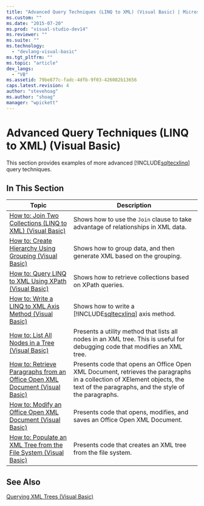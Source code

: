 ```yaml
---
title: "Advanced Query Techniques (LINQ to XML) (Visual Basic) | Microsoft Docs"
ms.custom: ""
ms.date: "2015-07-20"
ms.prod: "visual-studio-dev14"
ms.reviewer: ""
ms.suite: ""
ms.technology: 
  - "devlang-visual-basic"
ms.tgt_pltfrm: ""
ms.topic: "article"
dev_langs: 
  - "VB"
ms.assetid: 79be877c-fadc-4dfb-9f03-426082b13656
caps.latest.revision: 4
author: "stevehoag"
ms.author: "shoag"
manager: "wpickett"
---
```

# Advanced Query Techniques (LINQ to XML) (Visual Basic)
This section provides examples of more advanced [!INCLUDE[sqltecxlinq](../../../../csharp/programming-guide/concepts/linq/includes/sqltecxlinq_md.md)] query techniques.  
  
## In This Section  
  
|Topic|Description|  
|-----------|-----------------|  
|[How to: Join Two Collections (LINQ to XML) (Visual Basic)](../../../../visual-basic/programming-guide/concepts/linq/how-to-join-two-collections-linq-to-xml.md)|Shows how to use the `Join` clause to take advantage of relationships in XML data.|  
|[How to: Create Hierarchy Using Grouping (Visual Basic)](../../../../visual-basic/programming-guide/concepts/linq/how-to-create-hierarchy-using-grouping.md)|Shows how to group data, and then generate XML based on the grouping.|  
|[How to: Query LINQ to XML Using XPath (Visual Basic)](../../../../visual-basic/programming-guide/concepts/linq/how-to-query-linq-to-xml-using-xpath.md)|Shows how to retrieve collections based on XPath queries.|  
|[How to: Write a LINQ to XML Axis Method (Visual Basic)](../../../../visual-basic/programming-guide/concepts/linq/how-to-write-a-linq-to-xml-axis-method.md)|Shows how to write a [!INCLUDE[sqltecxlinq](../../../../csharp/programming-guide/concepts/linq/includes/sqltecxlinq_md.md)] axis method.|  
|[How to: List All Nodes in a Tree (Visual Basic)](../../../../visual-basic/programming-guide/concepts/linq/how-to-list-all-nodes-in-a-tree.md)|Presents a utility method that lists all nodes in an XML tree. This is useful for debugging code that modifies an XML tree.|  
|[How to: Retrieve Paragraphs from an Office Open XML Document (Visual Basic)](../../../../visual-basic/programming-guide/concepts/linq/how-to-retrieve-paragraphs-from-an-office-open-xml-document.md)|Presents code that opens an Office Open XML Document, retrieves the paragraphs in a collection of XElement objects, the text of the paragraphs, and the style of the paragraphs.|  
|[How to: Modify an Office Open XML Document (Visual Basic)](../../../../visual-basic/programming-guide/concepts/linq/how-to-modify-an-office-open-xml-document.md)|Presents code that opens, modifies, and saves an Office Open XML Document.|  
|[How to: Populate an XML Tree from the File System (Visual Basic)](../../../../visual-basic/programming-guide/concepts/linq/how-to-populate-an-xml-tree-from-the-file-system.md)|Presents code that creates an XML tree from the file system.|  
  
## See Also  
 [Querying XML Trees (Visual Basic)](../../../../visual-basic/programming-guide/concepts/linq/querying-xml-trees.md)
